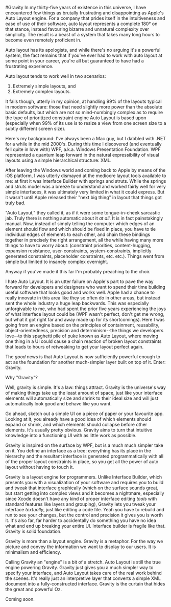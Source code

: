 #Gravity
In my thirty-five years of existence in this universe, I have encountered few things as brutally frustrating and disappointing as Apple's Auto Layout engine. For a company that prides itself in the intuitiveness and ease of use of their software, auto layout represents a complete 180° on that stance, instead favouring bizarre and unnatural complexity over simplicity. The result is a beast of a system that takes many long hours to become even remotely proficient in.

Auto layout has its apologists, and while there's no arguing it's a powerful system, the fact remains that if you've ever had to work with auto layout at some point in your career, you're all but guaranteed to have had a frustrating experience.

Auto layout tends to work well in two scenarios:

1. Extremely simple layouts, and
2. Extremely complex layouts.

It fails though, utterly in my opinion, at handling 99% of the layouts typical in modern software: those that need slightly more power than the absolute basic defaults, but which are not so mind-numbingly complex as to require the type of prioritized constraint engine Auto Layout is based upon (especially when 99% of its use is to resize a view from one screen size to a subtly different screen size).

Here's my background: I've always been a Mac guy, but I dabbled with .NET for a while in the mid 2000's. During this time I discovered (and eventually fell quite in love with) WPF, a.k.a. Windows Presentation Foundation. WPF represented a quantum leap forward in the natural expressibility of visual layouts using a simple hierarchical structure: XML.

After leaving the Windows world and coming back to Apple by means of the iOS platform, I was utterly dismayed at the mediocre layout tools available to me: at first it was Interface Builder with springs and struts. While the springs and struts model was a breeze to understand and worked fairly well for very simple interfaces, it was ultimately very limited in what it could express. But it wasn't until Apple released their "next big thing" in layout that things got truly bad.

"Auto Layout," they called it, as if it were some tongue-in-cheek sarcastic jab. Truly there is nothing automatic about it *at all*. It is in fact painstakingly manual. Now, instead of simply telling the computer which edges of an element should flow and which should be fixed in place, you have to tie individual edges of elements to each other, and chain these bindings together in precisely the right arrangement, all the while having many more things to have to worry about: (constraint priorities, content-hugging, expansion resistance, user-constraints, system-constraints, implicitly generated constraints, placeholder constraints, etc. etc.). Things went from simple but limited to insanely complex overnight.

Anyway if you've made it this far I'm probably preaching to the choir.

I hate Auto Layout. It is an utter failure on Apple's part to pave the way forward for developers and designers who want to spend their time building useful software that looks good and works well. Apple had a chance to really innovate in this area like they so often do in other areas, but instead sent the whole industry a huge leap backwards. This was especially unforgivable to me, who had spent the prior five years experiencing the joys of what interface layout could be (WPF wasn't perfect, don't get me wrong, but what it got right far and away made up for its shortcomings). Here I was going from an engine based on the principles of containment, reusability, object-orientedness, precision and determinism--the things we developers love--to this spaghetti pile of puke known as Auto Layout, where moving one thing in a UI could cause a chain reaction of broken layout constraints that leads to hours of retweaking to get your layout perfect again.

The *good* news is that Auto Layout is now sufficiently powerful enough to act as the foundation for another much-simpler layer built on top of it. Enter: Gravity.

Why "Gravity"?

Well, gravity is simple. It's a law: things attract. Gravity is the universe's way of making things take up the least amount of space, just like your interface elements will automatically size and shrink to their ideal size and will just automatically look good and behave like you want.

Go ahead, sketch out a simple UI on a piece of paper or your favourite app. Looking at it, you already have a good idea of which elements should expand or shrink, and which elements should collapse before other elements. It's usually pretty obvious. Gravity aims to turn that intuitive knowledge into a functioning UI with as little work as possible.

Gravity is inspired on the surface by WPF, but is a much much simpler take on it. You define an interface as a tree: everything has its place in the hierarchy and the resultant interface is generated programmatically with all of the proper layout constraints in place, so you get all the power of auto layout without having to touch it.

Gravity is a layout engine for programmers. Unlike Interface Builder, which presents you with a visualization of your software and requires you to build and tweak that interface graphically (which on the surface sounds great, but start getting into complex views and it becomes a nightmare, especially since Xcode doesn't have any kind of proper interface editing *tools* with standard features like layers and grouping), Gravity lets you tweak your interface *textually*, just like editing a code file. Yeah you have to rebuild and run to see your changes, but the control and precision it gives you is worth it. It's also far, far harder to accidentally do something you have no idea what and end up breaking your entire UI. Interface builder is fragile like that. Gravity is solid foundation.

Gravity is more than a layout engine. Gravity is a metaphor. For the way we picture and convey the information we want to display to our users. It is minimalism and efficiency.

Calling Gravity an "engine" is a bit of a stretch. Auto Layout is still the true engine powering Gravity. Gravity just gives you a much simpler way to specify your interface, and Auto Layout takes care of the real work behind the scenes. It's really just an interpretive layer that converts a simple XML document into a fully-constructed interface. Gravity is the curtain that hides the great and powerful Oz.

Coming soon.
